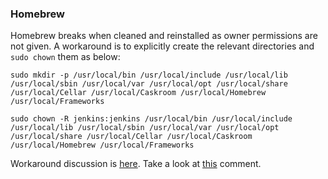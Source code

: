 ### Homebrew
Homebrew breaks when cleaned and reinstalled as owner permissions are not given. A workaround is to explicitly create the relevant directories and ```sudo chown``` them as below:
```
sudo mkdir -p /usr/local/bin /usr/local/include /usr/local/lib /usr/local/sbin /usr/local/var /usr/local/opt /usr/local/share /usr/local/Cellar /usr/local/Caskroom /usr/local/Homebrew /usr/local/Frameworks
```

```
sudo chown -R jenkins:jenkins /usr/local/bin /usr/local/include /usr/local/lib /usr/local/sbin /usr/local/var /usr/local/opt /usr/local/share /usr/local/Cellar /usr/local/Caskroom /usr/local/Homebrew /usr/local/Frameworks
```

Workaround discussion is [here](https://github.com/Homebrew/brew/issues/4997). Take a look at [this](https://github.com/Homebrew/brew/issues/4997#issuecomment-425771026) comment.
